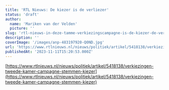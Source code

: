 ```yaml
---
title: 'RTL Nieuws: De kiezer is de verliezer'
status: 'draft'
author:
  name: 'Mariken van der Velden'
  picture: ''
slug: 'rtl-nieuws-in-deze-tamme-verkiezingscampagne-is-de-kiezer-de-verliezer'
description: ''
coverImage: '/images/anp-483197920-Q0ND.jpg'
url: 'https://www.rtlnieuws.nl/nieuws/politiek/artikel/5418138/verkiezingen-tweede-kamer-campagne-stemmen-kiezer'
publishedAt: '2023-11-11T15:20:53.000Z'
---
```


[https://www.rtlnieuws.nl/nieuws/politiek/artikel/5418138/verkiezingen-tweede-kamer-campagne-stemmen-kiezer](https://www.rtlnieuws.nl/nieuws/politiek/artikel/5418138/verkiezingen-tweede-kamer-campagne-stemmen-kiezer)

